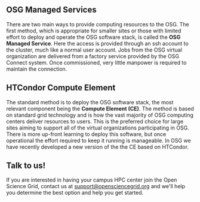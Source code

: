 [title]: - "Overview"

## OSG Managed Services

There are two main ways to provide computing resources to the OSG. The
first method, which is appropriate for smaller sites or those with 
limited effort to deploy and operate the OSG software stack, is
called the  **OSG Managed Service**. Here the access is provided through an ssh
account to the cluster, much like a normal user account.  Jobs from the
OSG virtual organization are delivered from a factory service provided
by the OSG Connect system. Once commissioned, very little manpower is
required to maintain the connection.

## HTCondor Compute Element

The standard method is to deploy the OSG software stack, the most relevant
component being the **Compute Element (CE)**. The method is based on
standard grid technology and is how the vast majority of OSG computing
centers deliver resources to users.  This is the preferred choice
for large sites aiming to support all of the virtual organizations
participating in OSG. There is more up-front learning to deploy this
software, but once operational the effort required to keep it running is 
manageable. In OSG we have recently developed a new version of the the
CE based on HTCondor.

## Talk to us!

If you are interested in having your campus HPC
center join the Open Science Grid, contact us at
[support@opensciencegrid.org](mailto:support@opensciencegrid.org)
and we'll help you determine the best option and help you get
started.
